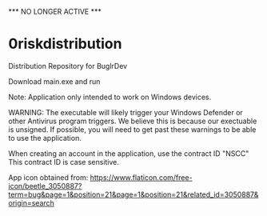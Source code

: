 *** NO LONGER ACTIVE ***



# 0riskdistribution
Distribution Repository for BuglrDev

Download main.exe and run

Note: Application only intended to work on Windows devices.

WARNING: The executable will likely trigger your Windows Defender or other Antivirus program triggers. We believe this is because our exectuable is unsigned. If possible, you will need to get past these warnings to be able to use the application. 

When creating an account in the application, use the contract ID "NSCC"
This contract ID is case sensitive.

App icon obtained from: https://www.flaticon.com/free-icon/beetle_3050887?term=bug&page=1&position=21&page=1&position=21&related_id=3050887&origin=search
